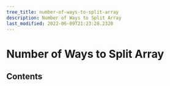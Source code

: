 ```yaml
---
tree_title: number-of-ways-to-split-array
description: Number of Ways to Split Array
last_modified: 2022-06-09T21:23:28.2328
---
```


# Number of Ways to Split Array

## Contents
